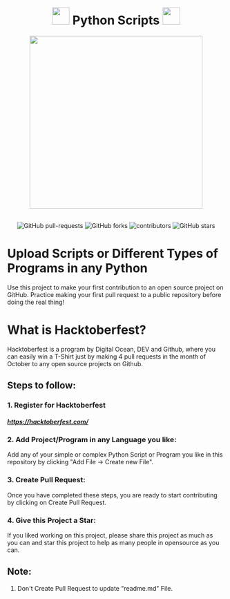 <h1 align="center"> <img src= "https://octodex.github.com/images/original.png" width= "40" /> Python Scripts <img src= "https://octodex.github.com/images/original.png" width= "40" /> </h1>



<div align="center">
<img src= "https://external-preview.redd.it/d_6uprRJpBPS9-1ExJsjCWbbrQrHg8V1DxvTmCsSpH0.jpg?width=640&crop=smart&auto=webp&s=c86d4993194a52f9b1e39ccd6a929d532f380bf7" width= "400"/>
</div>
<br>

<p align="center">
   <img alt="GitHub pull-requests" src="https://img.shields.io/github/issues-pr/gaurav-bhalerao-107/python-scripts">
   <img alt="GitHub forks" src="https://img.shields.io/github/forks/gaurav-bhalerao-107/python-scripts">
   <img alt="contributors" src="https://img.shields.io/github/contributors/gaurav-bhalerao-107/python-scripts">
   <img alt="GitHub stars" src="https://img.shields.io/github/stars/gaurav-bhalerao-107/python-scripts">
</p>

# Upload Scripts or Different Types of Programs in any Python

Use this project to make your first contribution to an open source project on GitHub. Practice making your first pull request to a public repository before doing the real thing!

# What is Hacktoberfest?

Hacktoberfest is a program by Digital Ocean, DEV and Github, where you can easily win a T-Shirt just by making 4 pull requests in the month of October to any open source projects on Github.

## Steps to follow:

### 1. Register for Hacktoberfest

##### https://hacktoberfest.com/

### 2. Add Project/Program in any Language you like:

Add any of your simple or complex Python Script or Program you like in this repository by clicking "Add File -> Create new File".

### 3. Create Pull Request:

Once you have completed these steps, you are ready to start contributing by clicking on Create Pull Request.

### 4. Give this Project a Star:

If you liked working on this project, please share this project as much as you can and star this project to help as many people in opensource as you can.

## Note:

1. Don't Create Pull Request to update "readme.md" File.
